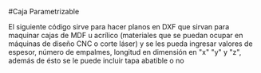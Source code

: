 #Caja Parametrizable

El siguiente código sirve para hacer planos en DXF que sirvan para maquinar cajas de MDF u acrílico (materiales que se puedan ocupar en máquinas de diseño CNC o corte láser) y se les pueda ingresar valores de espesor, número de empalmes, longitud en dimensión en "x" "y" y "z", además de ésto se le puede incluir tapa abatible o no

